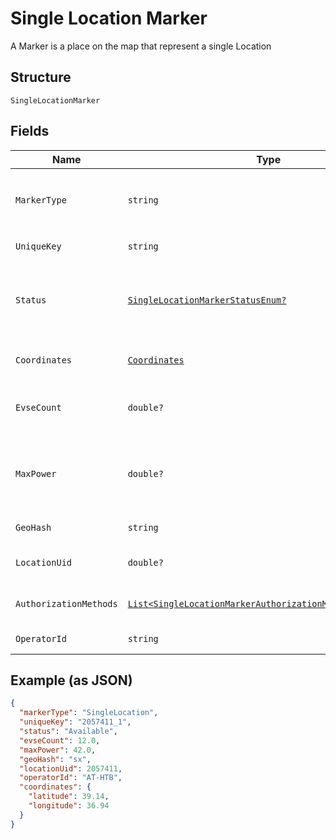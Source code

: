 
# Single Location Marker

A Marker is a place on the map that represent a single Location

## Structure

`SingleLocationMarker`

## Fields

| Name | Type | Tags | Description |
|  --- | --- | --- | --- |
| `MarkerType` | `string` | Required | Identifies the marker type. If it’s a `SingleLocationMarker`, then the value is `SingleLocation` |
| `UniqueKey` | `string` | Optional | Uniquely identifies the marker object |
| `Status` | [`SingleLocationMarkerStatusEnum?`](../../doc/models/single-location-marker-status-enum.md) | Optional | Minimum of all status values in the Marker, e.g. if at least one Evse in the Marker is available, the value will be available |
| `Coordinates` | [`Coordinates`](../../doc/models/coordinates.md) | Optional | Coordinates of the Shell Recharge Site Location |
| `EvseCount` | `double?` | Optional | Total number of Evse units in Locations that this Marker represents |
| `MaxPower` | `double?` | Optional | Maximum power in kW across all locations grouped in this marker (disregarding availability) |
| `GeoHash` | `string` | Optional | GeoHash of marker coordinates |
| `LocationUid` | `double?` | Optional | Unique ID of the Location this Marker represents |
| `AuthorizationMethods` | [`List<SingleLocationMarkerAuthorizationMethodsItemsEnum>`](../../doc/models/single-location-marker-authorization-methods-items-enum.md) | Optional | Methods that can be used to Authorize sessions on this EVSE |
| `OperatorId` | `string` | Optional | Unique Id of the operator |

## Example (as JSON)

```json
{
  "markerType": "SingleLocation",
  "uniqueKey": "2057411_1",
  "status": "Available",
  "evseCount": 12.0,
  "maxPower": 42.0,
  "geoHash": "sx",
  "locationUid": 2057411,
  "operatorId": "AT-HTB",
  "coordinates": {
    "latitude": 39.14,
    "longitude": 36.94
  }
}
```

